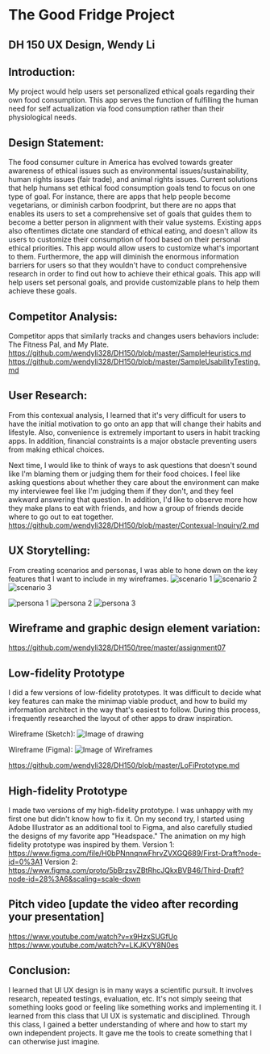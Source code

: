 # The Good Fridge Project
## DH 150 UX Design, Wendy Li

## Introduction: 
My project would help users set personalized ethical goals regarding their own food consumption. This app serves the function of fulfilling the human need for self actualization via food consumption rather than their physiological needs. 

## Design Statement:
The food consumer culture in America has evolved towards greater awareness of ethical issues such as environmental issues/sustainability, human rights issues (fair trade), and animal rights issues. Current solutions that help humans set ethical food consumption goals tend to focus on one type of goal. For instance, there are apps that help people become vegetarians, or diminish carbon foodprint, but there are no apps that enables its users to set a comprehensive set of goals that guides them to become a better person in alignment with their value systems. Existing apps also oftentimes dictate one standard of ethical eating, and doesn't allow its users to customize their consumption of food based on their personal ethical priorities. This app would allow users to customize what's important to them. Furthermore, the app will diminish the enormous information barriers for users so that they wouldn't have to conduct comprehensive research in order to find out how to achieve their ethical goals. This app will help users set personal goals, and provide customizable plans to help them achieve these goals.

## Competitor Analysis: 
Competitor apps that similarly tracks and changes users behaviors include: The Fitness Pal, and My Plate. 
https://github.com/wendyli328/DH150/blob/master/SampleHeuristics.md
https://github.com/wendyli328/DH150/blob/master/SampleUsabilityTesting.md

## User Research:
From this contexual analysis, I learned that it's very difficult for users to have the initial motivation to go onto an app that will change their habits and lifestyle. Also, convenience is extremely important to users in habit tracking apps. In addition, financial constraints is a major obstacle preventing users from making ethical choices.

Next time, I would like to think of ways to ask questions that doesn't sound like I'm blaming them or judging them for their food choices. I feel like asking questions about whether they care about the environment can make my interviewee feel like I'm judging them if they don't, and they feel awkward answering that question. In addition, I'd like to observe more how they make plans to eat with friends, and how a group of friends decide where to go out to eat together.
https://github.com/wendyli328/DH150/blob/master/Contexual-Inquiry/2.md

## UX Storytelling:
From creating scenarios and personas, I was able to hone down on the key features that I want to include in my wireframes. 
![scenario 1](https://github.com/wendyli328/DH150/blob/master/Scenario%201-page-001.jpg)
![scenario 2](https://github.com/wendyli328/DH150/blob/master/Scenario%202-page-001.jpg)
![scenario 3](https://github.com/wendyli328/DH150/blob/master/Scenario%203-page-001.jpg) 

![persona 1](https://github.com/wendyli328/DH150/blob/master/Persona%201-page-001.jpg)
![persona 2](https://github.com/wendyli328/DH150/blob/master/Persona%202-page-001.jpg)
![persona 3](https://github.com/wendyli328/DH150/blob/master/Persona%203.jpg)


## Wireframe and graphic design element variation:
https://github.com/wendyli328/DH150/tree/master/assignment07

## Low-fidelity Prototype 
I did a few versions of low-fidelity prototypes. It was difficult to decide what key features can make the minimap viable product, and how to build my information architect in the way that's easiest to follow. During this process, i frequently researched the layout of other apps to draw inspiration. 

Wireframe (Sketch):
![Image of drawing](https://github.com/wendyli328/DH150/blob/master/Screen%20Shot%202020-02-16%20at%203.15.57%20PM.jpg)

Wireframe (Figma):
![Image of Wireframes](https://github.com/wendyli328/DH150/blob/master/Screen%20Shot%202020-02-16%20at%203.11.35%20PM.jpg)

https://github.com/wendyli328/DH150/blob/master/LoFiPrototype.md

## High-fidelity Prototype
I made two versions of my high-fidelity prototype. I was unhappy with my first one but didn't know how to fix it. On my second try, I started using Adobe Illustrator as an additional tool to Figma, and also carefully studied the designs of my favorite app "Headspace." The animation on my high fidelity prototype was inspired by them.
Version 1: https://www.figma.com/file/H0bPNnnqnwFhrvZVXGQ689/First-Draft?node-id=0%3A1
Version 2: https://www.figma.com/proto/5bBrzsvZBtRhcJQkxBVB46/Third-Draft?node-id=28%3A6&scaling=scale-down

## Pitch video [update the video after recording your presentation]
https://www.youtube.com/watch?v=x9HzxSUGfUo
https://www.youtube.com/watch?v=LKJKVY8N0es

## Conclusion:
I learned that UI UX design is in many ways a scientific pursuit. It involves research, repeated testings, evaluation, etc. It's not simply seeing that something looks good or feeling like something works and implementing it. I learned from this class that UI UX is systematic and disciplined. Through this class, I gained a better understanding of where and how to start my own independent projects. It gave me the tools to create something that I can otherwise just imagine. 

